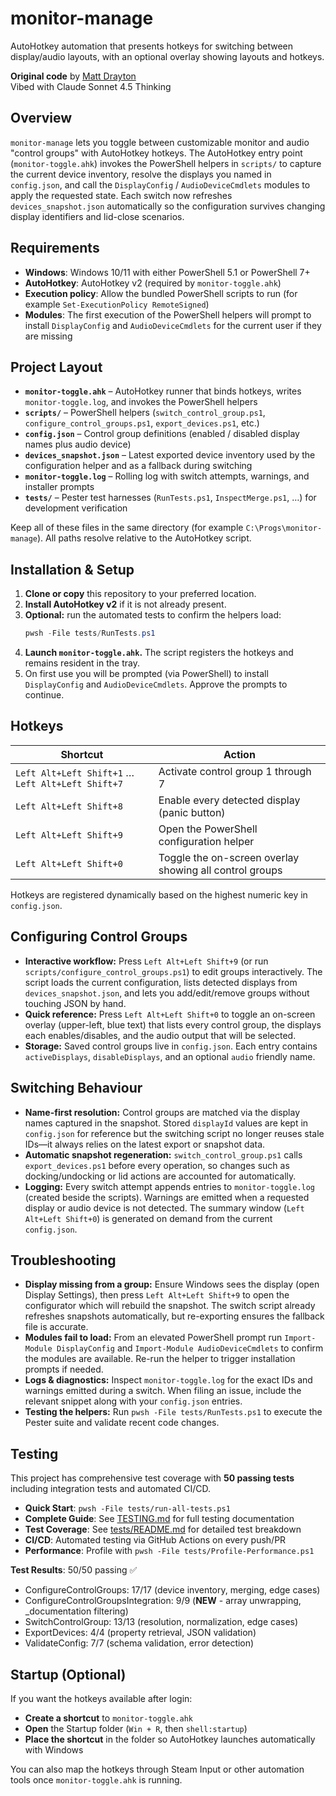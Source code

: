 # monitor-manage

AutoHotkey automation that presents hotkeys for switching between display/audio layouts, with an optional overlay showing layouts and hotkeys.

**Original code** by [Matt Drayton](https://github.com/matt-drayton)  
Vibed with Claude Sonnet 4.5 Thinking

## Overview
`monitor-manage` lets you toggle between customizable monitor and audio "control groups" with AutoHotkey hotkeys. The AutoHotkey entry point (`monitor-toggle.ahk`) invokes the PowerShell helpers in `scripts/` to capture the current device inventory, resolve the displays you named in `config.json`, and call the `DisplayConfig` / `AudioDeviceCmdlets` modules to apply the requested state. Each switch now refreshes `devices_snapshot.json` automatically so the configuration survives changing display identifiers and lid-close scenarios.

## Requirements
- **Windows**: Windows 10/11 with either PowerShell 5.1 or PowerShell 7+
- **AutoHotkey**: AutoHotkey v2 (required by `monitor-toggle.ahk`)
- **Execution policy**: Allow the bundled PowerShell scripts to run (for example `Set-ExecutionPolicy RemoteSigned`)
- **Modules**: The first execution of the PowerShell helpers will prompt to install `DisplayConfig` and `AudioDeviceCmdlets` for the current user if they are missing

## Project Layout
- **`monitor-toggle.ahk`** – AutoHotkey runner that binds hotkeys, writes `monitor-toggle.log`, and invokes the PowerShell helpers
- **`scripts/`** – PowerShell helpers (`switch_control_group.ps1`, `configure_control_groups.ps1`, `export_devices.ps1`, etc.)
- **`config.json`** – Control group definitions (enabled / disabled display names plus audio device)
- **`devices_snapshot.json`** – Latest exported device inventory used by the configuration helper and as a fallback during switching
- **`monitor-toggle.log`** – Rolling log with switch attempts, warnings, and installer prompts
- **`tests/`** – Pester test harnesses (`RunTests.ps1`, `InspectMerge.ps1`, …) for development verification

Keep all of these files in the same directory (for example `C:\Progs\monitor-manage`). All paths resolve relative to the AutoHotkey script.

## Installation & Setup
1. **Clone or copy** this repository to your preferred location.
2. **Install AutoHotkey v2** if it is not already present.
3. **Optional:** run the automated tests to confirm the helpers load:
   ```powershell
   pwsh -File tests/RunTests.ps1
   ```
4. **Launch `monitor-toggle.ahk`.** The script registers the hotkeys and remains resident in the tray.
5. On first use you will be prompted (via PowerShell) to install `DisplayConfig` and `AudioDeviceCmdlets`. Approve the prompts to continue.

## Hotkeys
| Shortcut | Action |
| -------- | ------ |
| `Left Alt+Left Shift+1` … `Left Alt+Left Shift+7` | Activate control group 1 through 7 |
| `Left Alt+Left Shift+8` | Enable every detected display (panic button) |
| `Left Alt+Left Shift+9` | Open the PowerShell configuration helper |
| `Left Alt+Left Shift+0` | Toggle the on-screen overlay showing all control groups |

Hotkeys are registered dynamically based on the highest numeric key in `config.json`.

## Configuring Control Groups
- **Interactive workflow:** Press `Left Alt+Left Shift+9` (or run `scripts/configure_control_groups.ps1`) to edit groups interactively. The script loads the current configuration, lists detected displays from `devices_snapshot.json`, and lets you add/edit/remove groups without touching JSON by hand.
- **Quick reference:** Press `Left Alt+Left Shift+0` to toggle an on-screen overlay (upper-left, blue text) that lists every control group, the displays each enables/disables, and the audio output that will be selected.
- **Storage:** Saved control groups live in `config.json`. Each entry contains `activeDisplays`, `disableDisplays`, and an optional `audio` friendly name.

## Switching Behaviour
- **Name-first resolution:** Control groups are matched via the display names captured in the snapshot. Stored `displayId` values are kept in `config.json` for reference but the switching script no longer reuses stale IDs—it always relies on the latest export or snapshot data.
- **Automatic snapshot regeneration:** `switch_control_group.ps1` calls `export_devices.ps1` before every operation, so changes such as docking/undocking or lid actions are accounted for automatically.
- **Logging:** Every switch attempt appends entries to `monitor-toggle.log` (created beside the scripts). Warnings are emitted when a requested display or audio device is not detected. The summary window (`Left Alt+Left Shift+0`) is generated on demand from the current `config.json`.

## Troubleshooting
- **Display missing from a group:** Ensure Windows sees the display (open Display Settings), then press `Left Alt+Left Shift+9` to open the configurator which will rebuild the snapshot. The switch script already refreshes snapshots automatically, but re-exporting ensures the fallback file is accurate.
- **Modules fail to load:** From an elevated PowerShell prompt run `Import-Module DisplayConfig` and `Import-Module AudioDeviceCmdlets` to confirm the modules are available. Re-run the helper to trigger installation prompts if needed.
- **Logs & diagnostics:** Inspect `monitor-toggle.log` for the exact IDs and warnings emitted during a switch. When filing an issue, include the relevant snippet along with your `config.json` entries.
- **Testing the helpers:** Run `pwsh -File tests/RunTests.ps1` to execute the Pester suite and validate recent code changes.

## Testing

This project has comprehensive test coverage with **50 passing tests** including integration tests and automated CI/CD.

- **Quick Start**: `pwsh -File tests/run-all-tests.ps1`
- **Complete Guide**: See [TESTING.md](TESTING.md) for full testing documentation
- **Test Coverage**: See [tests/README.md](tests/README.md) for detailed test breakdown
- **CI/CD**: Automated testing via GitHub Actions on every push/PR
- **Performance**: Profile with `pwsh -File tests/Profile-Performance.ps1`

**Test Results**: 50/50 passing ✅
- ConfigureControlGroups: 17/17 (device inventory, merging, edge cases)
- ConfigureControlGroupsIntegration: 9/9 (**NEW** - array unwrapping, _documentation filtering)
- SwitchControlGroup: 13/13 (resolution, normalization, edge cases)
- ExportDevices: 4/4 (property retrieval, JSON validation)
- ValidateConfig: 7/7 (schema validation, error detection)

## Startup (Optional)
If you want the hotkeys available after login:
- **Create a shortcut** to `monitor-toggle.ahk`
- **Open** the Startup folder (`Win + R`, then `shell:startup`)
- **Place the shortcut** in the folder so AutoHotkey launches automatically with Windows

You can also map the hotkeys through Steam Input or other automation tools once `monitor-toggle.ahk` is running.
